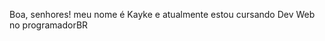 Boa, senhores! meu nome é Kayke e atualmente estou cursando Dev Web no programadorBR

<!---
kaykewl/kaykewl is a ✨ special ✨ repository because its `README.md` (this file) appears on your GitHub profile.
You can click the Preview link to take a look at your changes.
--->
